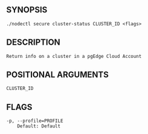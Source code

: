 ## SYNOPSIS
    ./nodectl secure cluster-status CLUSTER_ID <flags>
 
## DESCRIPTION
    Return info on a cluster in a pgEdge Cloud Account
 
## POSITIONAL ARGUMENTS
    CLUSTER_ID
 
## FLAGS
    -p, --profile=PROFILE
        Default: Default
